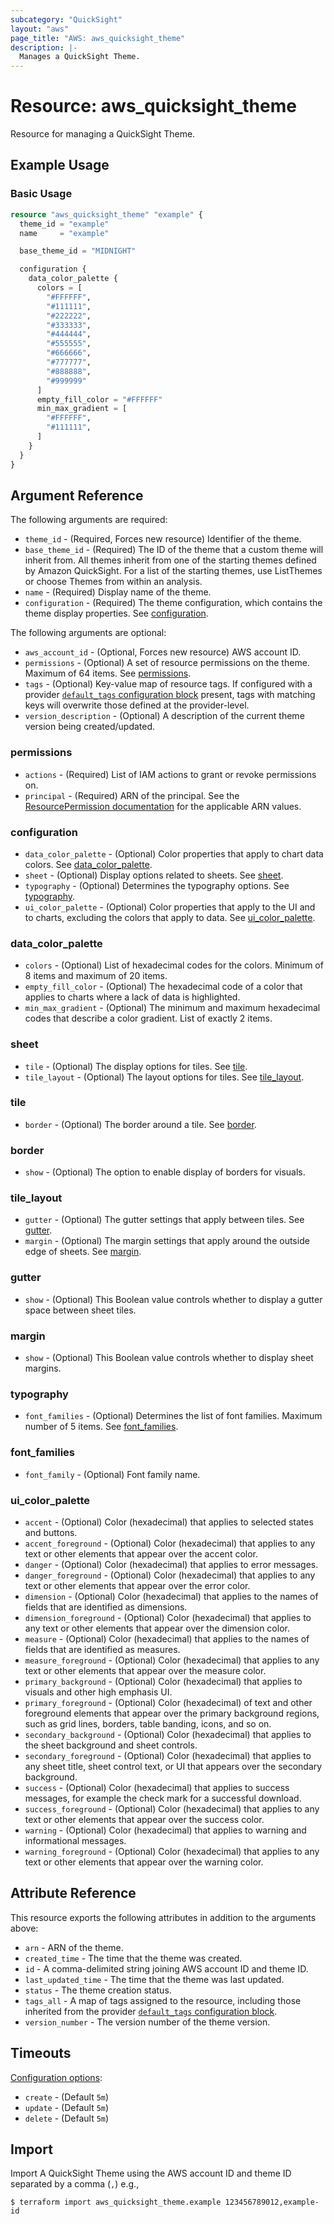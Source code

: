 ```yaml
---
subcategory: "QuickSight"
layout: "aws"
page_title: "AWS: aws_quicksight_theme"
description: |-
  Manages a QuickSight Theme.
---
```


# Resource: aws_quicksight_theme

Resource for managing a QuickSight Theme.

## Example Usage

### Basic Usage

```terraform
resource "aws_quicksight_theme" "example" {
  theme_id = "example"
  name     = "example"

  base_theme_id = "MIDNIGHT"

  configuration {
    data_color_palette {
      colors = [
        "#FFFFFF",
        "#111111",
        "#222222",
        "#333333",
        "#444444",
        "#555555",
        "#666666",
        "#777777",
        "#888888",
        "#999999"
      ]
      empty_fill_color = "#FFFFFF"
      min_max_gradient = [
        "#FFFFFF",
        "#111111",
      ]
    }
  }
}
```

## Argument Reference

The following arguments are required:

* `theme_id` - (Required, Forces new resource) Identifier of the theme.
* `base_theme_id` - (Required) The ID of the theme that a custom theme will inherit from. All themes inherit from one of the starting themes defined by Amazon QuickSight. For a list of the starting themes, use ListThemes or choose Themes from within an analysis.
* `name` - (Required) Display name of the theme.
* `configuration` - (Required) The theme configuration, which contains the theme display properties. See [configuration](#configuration).

The following arguments are optional:

* `aws_account_id` - (Optional, Forces new resource) AWS account ID.
* `permissions` - (Optional) A set of resource permissions on the theme. Maximum of 64 items. See [permissions](#permissions).
* `tags` - (Optional) Key-value map of resource tags. If configured with a provider [`default_tags` configuration block](/docs/providers/aws/index.html#default_tags-configuration-block) present, tags with matching keys will overwrite those defined at the provider-level.
* `version_description` - (Optional) A description of the current theme version being created/updated.

### permissions

* `actions` - (Required) List of IAM actions to grant or revoke permissions on.
* `principal` - (Required) ARN of the principal. See the [ResourcePermission documentation](https://docs.aws.amazon.com/quicksight/latest/APIReference/API_ResourcePermission.html) for the applicable ARN values.

### configuration

* `data_color_palette` - (Optional) Color properties that apply to chart data colors. See [data_color_palette](#data_color_palette).
* `sheet` - (Optional) Display options related to sheets. See [sheet](#sheet).
* `typography` - (Optional) Determines the typography options. See [typography](#typography).
* `ui_color_palette` - (Optional) Color properties that apply to the UI and to charts, excluding the colors that apply to data. See [ui_color_palette](#ui_color_palette).

### data_color_palette

* `colors` - (Optional) List of hexadecimal codes for the colors. Minimum of 8 items and maximum of 20 items.
* `empty_fill_color` - (Optional) The hexadecimal code of a color that applies to charts where a lack of data is highlighted.
* `min_max_gradient` - (Optional) The minimum and maximum hexadecimal codes that describe a color gradient. List of exactly 2 items.

### sheet

* `tile` - (Optional) The display options for tiles. See [tile](#tile).
* `tile_layout` - (Optional) The layout options for tiles. See [tile_layout](#tile_layout).

### tile

* `border` - (Optional) The border around a tile. See [border](#border).

### border

* `show` - (Optional) The option to enable display of borders for visuals.

### tile_layout

* `gutter` - (Optional) The gutter settings that apply between tiles. See [gutter](#gutter).
* `margin` - (Optional) The margin settings that apply around the outside edge of sheets. See [margin](#margin).

### gutter

* `show` - (Optional) This Boolean value controls whether to display a gutter space between sheet tiles.

### margin

* `show` - (Optional) This Boolean value controls whether to display sheet margins.

### typography

* `font_families` - (Optional) Determines the list of font families. Maximum number of 5 items. See [font_families](#font_families).

### font_families

* `font_family` - (Optional) Font family name.

### ui_color_palette

* `accent` - (Optional) Color (hexadecimal) that applies to selected states and buttons.
* `accent_foreground` - (Optional) Color (hexadecimal) that applies to any text or other elements that appear over the accent color.
* `danger` - (Optional) Color (hexadecimal) that applies to error messages.
* `danger_foreground` - (Optional) Color (hexadecimal) that applies to any text or other elements that appear over the error color.
* `dimension` - (Optional) Color (hexadecimal) that applies to the names of fields that are identified as dimensions.
* `dimension_foreground` - (Optional) Color (hexadecimal) that applies to any text or other elements that appear over the dimension color.
* `measure` - (Optional) Color (hexadecimal) that applies to the names of fields that are identified as measures.
* `measure_foreground` - (Optional) Color (hexadecimal) that applies to any text or other elements that appear over the measure color.
* `primary_background` - (Optional) Color (hexadecimal) that applies to visuals and other high emphasis UI.
* `primary_foreground` - (Optional) Color (hexadecimal) of text and other foreground elements that appear over the primary background regions, such as grid lines, borders, table banding, icons, and so on.
* `secondary_background` - (Optional) Color (hexadecimal) that applies to the sheet background and sheet controls.
* `secondary_foreground` - (Optional) Color (hexadecimal) that applies to any sheet title, sheet control text, or UI that appears over the secondary background.
* `success` - (Optional) Color (hexadecimal) that applies to success messages, for example the check mark for a successful download.
* `success_foreground` - (Optional) Color (hexadecimal) that applies to any text or other elements that appear over the success color.
* `warning` - (Optional) Color (hexadecimal) that applies to warning and informational messages.
* `warning_foreground` - (Optional) Color (hexadecimal) that applies to any text or other elements that appear over the warning color.

## Attribute Reference

This resource exports the following attributes in addition to the arguments above:

* `arn` - ARN of the theme.
* `created_time` - The time that the theme was created.
* `id` - A comma-delimited string joining AWS account ID and theme ID.
* `last_updated_time` - The time that the theme was last updated.
* `status` - The theme creation status.
* `tags_all` - A map of tags assigned to the resource, including those inherited from the provider [`default_tags` configuration block](/docs/providers/aws/index.html#default_tags-configuration-block).
* `version_number` - The version number of the theme version.

## Timeouts

[Configuration options](https://developer.hashicorp.com/terraform/language/resources/syntax#operation-timeouts):

* `create` - (Default `5m`)
* `update` - (Default `5m`)
* `delete` - (Default `5m`)

## Import

Import A QuickSight Theme using the AWS account ID and theme ID separated by a comma (`,`) e.g.,

```
$ terraform import aws_quicksight_theme.example 123456789012,example-id
```
